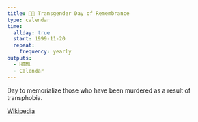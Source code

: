 ```yaml
---
title: 🏳️‍🌈 Transgender Day of Remembrance
type: calendar
time:
  allday: true
  start: 1999-11-20
  repeat:
    frequency: yearly
outputs:
  - HTML
  - Calendar
---
```


Day to memorialize those who have been murdered as a result of transphobia.

[Wikipedia](https://en.wikipedia.org/wiki/Transgender_Day_of_Remembrance)

